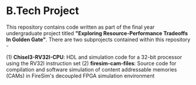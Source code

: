 # B.Tech Project

This repository contains code written as part of the final year undergraduate project titled **"Exploring Resource-Performance Tradeoffs In Golden Gate"**. There are two subprojects contained within this repository - 

(1) **Chisel3-RV32I-CPU**: HDL and simulation code for a 32-bit processor using the RV32I instruction set
(2) **firesim-cam-files**: Source code for compilation and software simulation of content addressable memories (CAMs) in FireSim's decoupled FPGA simulation environment
